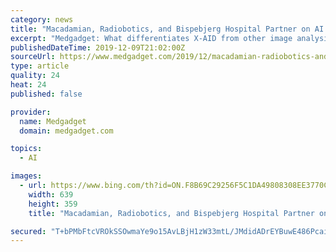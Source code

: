 ```yaml
---
category: news
title: "Macadamian, Radiobotics, and Bispebjerg Hospital Partner on AI Solution for Radiology: Interview"
excerpt: "Medgadget: What differentiates X-AID from other image analysis solutions leveraging AI and/or ML? LeDain: The benefits of the X-AID solution begin with the origins of our training data. Denmark has been digitizing x-rays for the past 20 years which means that through this collaboration, we have access to a rich set of training data combined ..."
publishedDateTime: 2019-12-09T21:02:00Z
sourceUrl: https://www.medgadget.com/2019/12/macadamian-radiobotics-and-bispebjerg-hospital-partner-on-ai-solution-for-radiology-interview.html
type: article
quality: 24
heat: 24
published: false

provider:
  name: Medgadget
  domain: medgadget.com

topics:
  - AI

images:
  - url: https://www.bing.com/th?id=ON.F8B69C29256F5C1DA49808308EE3770C
    width: 639
    height: 359
    title: "Macadamian, Radiobotics, and Bispebjerg Hospital Partner on AI Solution for Radiology: Interview"

secured: "T+bPMbFtcVROkSSOwmaYe9o15AvLBjH1zW33mtL/JMdidADrEYBuwE486Pcai+Zzw2RWmFMMDCLfGVUZzAiQhPIPuaEGVeUXTRne0PDqf+CBGJ4qtSq4nGVZRALQyo5G4L8lupjNiFFdS+pP8bVvqBTeNinn9aL18iMSN6L1h58yxtO64irqTbmI7BgTi3O6DK2qVvGbM8MwiyukCwFprEARBNt4HtO+yAL2e9DRWWCzCUAiqf5U9AYvQljfvpgvN2qAqY5zgmuui19cYkE4EA==;HlT5XOpDCtbTLRaFowJInA=="
---
```


